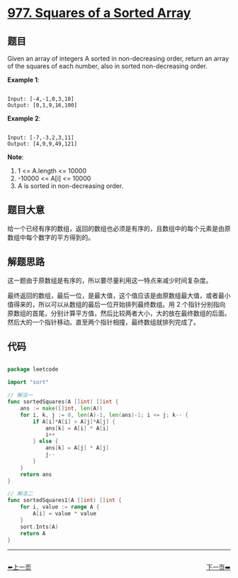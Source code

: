 # [977. Squares of a Sorted Array](https://leetcode.com/problems/squares-of-a-sorted-array/)

## 题目

Given an array of integers A sorted in non-decreasing order, return an array of the squares of each number, also in sorted non-decreasing order.



**Example 1**:

```

Input: [-4,-1,0,3,10]
Output: [0,1,9,16,100]

```

**Example 2**:

```

Input: [-7,-3,2,3,11]
Output: [4,9,9,49,121]

```

**Note**:

1. 1 <= A.length <= 10000
2. -10000 <= A[i] <= 10000
3. A is sorted in non-decreasing order.

## 题目大意

给一个已经有序的数组，返回的数组也必须是有序的，且数组中的每个元素是由原数组中每个数字的平方得到的。

## 解题思路

这一题由于原数组是有序的，所以要尽量利用这一特点来减少时间复杂度。

最终返回的数组，最后一位，是最大值，这个值应该是由原数组最大值，或者最小值得来的，所以可以从数组的最后一位开始排列最终数组。用 2 个指针分别指向原数组的首尾，分别计算平方值，然后比较两者大小，大的放在最终数组的后面。然后大的一个指针移动。直至两个指针相撞，最终数组就排列完成了。












## 代码

```go

package leetcode

import "sort"

// 解法一
func sortedSquares(A []int) []int {
	ans := make([]int, len(A))
	for i, k, j := 0, len(A)-1, len(ans)-1; i <= j; k-- {
		if A[i]*A[i] > A[j]*A[j] {
			ans[k] = A[i] * A[i]
			i++
		} else {
			ans[k] = A[j] * A[j]
			j--
		}
	}
	return ans
}

// 解法二
func sortedSquares1(A []int) []int {
	for i, value := range A {
		A[i] = value * value
	}
	sort.Ints(A)
	return A
}

```


----------------------------------------------
<div style="display: flex;justify-content: space-between;align-items: center;">
<p><a href="https://books.halfrost.com/leetcode/ChapterFour/0976.Largest-Perimeter-Triangle/">⬅️上一页</a></p>
<p><a href="https://books.halfrost.com/leetcode/ChapterFour/0978.Longest-Turbulent-Subarray/">下一页➡️</a></p>
</div>

